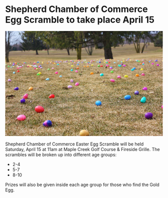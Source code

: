 # Shepherd Chamber of Commerce Egg Scramble to take place April 15

![eggscramble.png](../images/eggscramble.png)

Shepherd Chamber of Commerce Easter Egg Scramble will be held Saturday, April 15 at 11am at Maple Creek Golf Course & Fireside Grille. The scrambles will be broken up into different age groups:

* 2-4
* 5-7
* 8-10

Prizes will also be given inside each age group for those who find the Gold Egg. 
